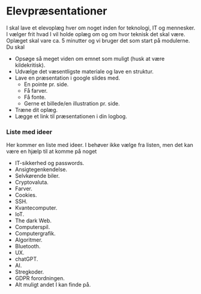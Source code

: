 # Elevpræsentationer

I skal lave et elevoplæg hver om noget inden for teknologi, IT og mennesker. I vælger frit hvad I vil holde oplæg om og om hvor teknisk det skal være. Oplæget skal vare ca. 5 minutter og vi bruger det som start på modulerne. Du skal
* Opsøge så meget viden om emnet som muligt (husk at være kildekritisk).
* Udvælge det væsentligste materiale og lave en struktur.
* Lave en præsentation i google slides med.
    - En pointe pr. side.
    - Få farver.
    - Få fonte.
    - Gerne et billede/en illustration pr. side.
* Træne dit oplæg.
* Lægge et link til præsentationen i din logbog.

### Liste med ideer
Her kommer en liste med ideer. I behøver ikke vælge fra listen, men det kan være en hjælp til at komme på noget
* IT-sikkerhed og passwords.
* Ansigtegenkendelse.
* Selvkørende biler.
* Cryptovaluta.
* Farver.
* Cookies.
* SSH.
* Kvantecomputer.
* IoT.
* The dark Web.
* Computerspil.
* Computergrafik.
* Algoritmer.
* Bluetooth.
* UX.
* chatGPT.
* AI.
* Stregkoder.
* GDPR forordningen.
* Alt muligt andet I kan finde på.